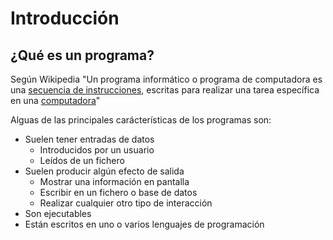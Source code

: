 # Introducción

## ¿Qué es un programa?

Según Wikipedia "Un programa informático o programa de computadora es una [secuencia de instrucciones](https://es.wikipedia.org/wiki/Conjunto\_de\_instrucciones), escritas para realizar una tarea específica en una [computadora](https://es.wikipedia.org/wiki/Computadora)"​

Alguas de las principales carácterísticas de los programas son:

* Suelen tener entradas de datos​
  * Introducidos por un usuario
  * Leídos de un fichero
* Suelen producir algún efecto de salida​
  * Mostrar una información en pantalla​
  * Escribir en un fichero o base de datos​
  * Realizar cualquier otro tipo de interacción​
* Son ejecutables​
* Están escritos en uno o varios lenguajes de programación​

